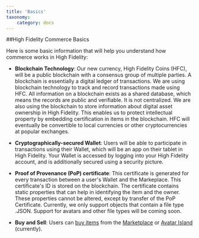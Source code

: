 ```yaml
---
title: 'Basics'
taxonomy:
	category: docs
---
```




##High Fidelity Commerce Basics

Here is some basic information that will help you understand how commerce works in High Fidelity:

* **Blockchain Technology**: Our new currency, High Fidelity Coins (HFC), will be a public blockchain with a consensus group of multiple parties. A blockchain is essentially a digital ledger of transactions. We are using blockchain technology to track and record transactions made using HFC. All information on a blockchain exists as a shared database, which means the records are public and verifiable. It is not centralized. We are also using the blockchain to store information about digital asset ownership in High Fidelity. This enables us to protect intellectual property by embedding certification in items in the blockchain. HFC will eventually be convertible to local currencies or other cryptocurrencies at popular exchanges. 

* **Cryptographically-secured Wallet**: Users will be able to participate in transactions using their Wallet, which will be an app on their tablet in High Fidelity. Your Wallet is accessed by logging into your High Fidelity account, and is additionally secured using a security picture. 

* **Proof of Provenance (PoP) certificate**: This certificate is generated for every transaction between a user's Wallet and the Markeplace. This certificate's ID is stored on the blockchain. The certificate contains static properties that can help in identifying the item and the owner. These properties cannot be altered, except by transfer of the PoP Certificate. Currently, we only support objects that contain a file type .JSON. Support for avatars and other file types will be coming soon. 

* **Buy and Sell**: Users can [buy items](https://docs.highfidelity.com/high-fidelity-commerce/marketplace/buy) from the [Marketplace](https://www.highfidelity.com/marketplace/) or [Avatar Island](https://docs.highfidelity.com/high-fidelity-commerce/marketplace/buy) (currently). 
